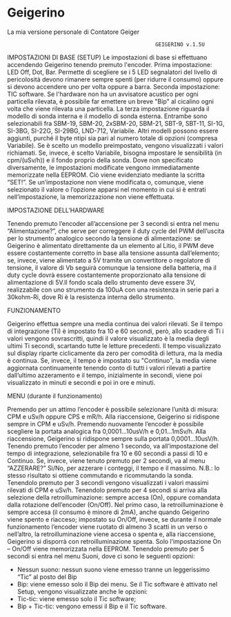 # Geigerino
La mia versione personale di Contatore Geiger

													GEIGERINO v.1.5U
                                                     
IMPOSTAZIONI DI BASE (SETUP)
	Le impostazioni di base si effettuano accendendo Geigerino tenendo premuto l'encoder.
   Prima impostazione: LED Off, Dot, Bar. Permette di scegliere se i 5 LED segnalatori del livello di pericolosità devono rimanere sempre spenti (per ridurre il consumo) oppure si devono accendere uno per volta oppure a barra.
   Seconda impostazione: TIC software. Se l'hardware non ha un avvisatore acustico per ogni particella rilevata, è possibile far emettere un breve "Bip" al cicalino ogni volta che viene rilevata una particella.
   La terza impostazione riguarda il modello di sonda interna e il modello di sonda esterna. Entrambe sono selezionabili fra SBM-19, SBM-20, 2xSBM-20, SBM-21, SBT-9, SBT-11,  SI-1G,  SI-3BG,  SI-22G,  SI-29BG,  LND-712, Variabile. Altri modelli possono essere aggiunti, purché il byte ntipi sia pari al numero totale di opzioni (compresa Variabile). Se è scelto un modello preimpostato, vengono visualizzati i valori richiamati. Se, invece, è scelto Variabile, bisogna impostare le sensibilità (in cpm/(uSv/h)) e il fondo proprio della sonda.
   Dove non specificato diversamente, le impostazioni modificate vengono immediatamente memorizzate nella EEPROM. Ciò viene evidenziato mediante la scritta “SET!”. Se un’impostazione non viene modificata o, comunque, viene selezionato il valore o l’opzione apparsi nel momento in cui si è entrati nell’impostazione, la memorizzazione non viene effettuata.
   
   
   IMPOSTAZIONE DELL’HARDWARE
   
   
   Tenendo premuto l’encoder all’accensione per 3 secondi si entra nel menu “Alimentazione?”, che serve per correggere il duty cycle del PWM dell’uscita per lo strumento analogico secondo la tensione di alimentazione: se Geigerino è alimentato direttamente da un elemento al Litio, il PWM deve essere costantemente corretto in base alla tensione assunta dall’elemento; se, invece, viene alimentato a 5V tramite un convertitore o regolatore di tensione, il valore di Vb seguirà comunque la tensione della batteria, ma il duty cycle dovrà essere costantemente proporzionato alla tensione di alimentazione di 5V.Il fondo scala dello strumento deve essere 3V, realizzabile con uno strumento da 100uA con una resistenza in serie pari a 30kohm-Ri, dove Ri è la resistenza interna dello strumento.
   
   
   FUNZIONAMENTO
   
   
   Geigerino effettua sempre una media continua dei valori rilevati. Se il tempo di integrazione (Ti) è impostato fra 10 e 60 secondi, però, allo scadere di Ti i valori vengono sovrascritti, quindi il valore visualizzato è la media degli ultimi Ti secondi, scartando tutte le letture precedenti. Il tempo visualizzato sul display riparte ciclicamente da zero per comodità di lettura, ma la media è continua. Se, invece, il tempo è impostato su "Continuo", la media viene aggiornata continuamente tenendo conto di tutti i valori rilevati a partire dall’ultimo azzeramento e il tempo, inizialmente in secondi, viene poi visualizzato in minuti e secondi e poi in ore e minuti.
   
   
   MENU (durante il funzionamento)
   
   
   Premendo per un attimo l’encoder è possibile selezionare l’unità di misura: CPM e uSv/h oppure CPS e mR/h. Alla riaccensione, Geigerino si ridispone sempre in CPM e uSv/h.
	Premendo nuovamente l’encoder è possibile scegliere la portata analogica fra 0,0001…10usV/h e 0,01…1mSv/h. Alla riaccensione, Geigerino si ridispone sempre sulla portata 0,0001…10usV/h.
	Tenendo premuto l’encoder per almeno 1 secondo, va all’impostazione del tempo di integrazione, selezionabile fra 10 e 60 secondi a passi di 10 e Continuo.
	Se, invece, viene tenuto premuto per 2 secondi, va al menu “AZZERARE?” Sì/No, per azzerare i conteggi, il tempo e il massimo. N.B.: lo stesso risultato si ottiene commutando e ricommutando la sonda.
	Tenendolo premuto per 3 secondi vengono visualizzati i valori massimi rilevati di CPM e uSv/h.
	Tenendolo premuto per 4 secondi si arriva alla selezione della retroilluminazione: sempre accesa (On), oppure comandata dalla rotazione dell’encoder (On/Off). Nel primo caso, la retroilluminazione è sempre accesa (il consumo è minore di 2mA), anche quando Geigerino viene spento e riacceso; impostato su On/Off, invece, se durante il normale funzionamento l’encoder viene ruotato di almeno 3 scatti in un verso o nell’altro, la retroilluminazione viene accesa o spenta e, alla riaccensione, Geigerino si disporrà con retroilluminazione spenta. Solo l’impostazione On – On/Off viene memorizzata nella EEPROM.
	Tenendolo premuto per 5 secondi si entra nel menu Suoni, dove ci sono le seguenti opzioni:
-	Nessun suono: nessun suono viene emesso tranne un leggerissimo “Tic” al posto del Bip
-	Bip: viene emesso solo il Bip dei menu.
Se il Tic software è attivato nel Setup, vengono visualizzate anche le opzioni:
-	Tic-tic: viene emesso solo il Tic software; 
-	Bip + Tic-tic: vengono emessi il Bip e il Tic software.
	
